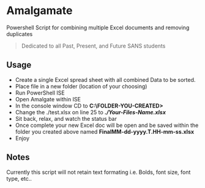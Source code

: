 # Amalgamate
Powershell Script for combining multiple Excel documents and removing duplicates
>Dedicated to all Past, Present, and Future SANS students


## Usage
- Create a single Excel spread sheet with all combined Data to be sorted.
- Place file in a new folder (location of your choosing)
- Run PowerShell ISE
- Open Amalgate within ISE
- In the console window CD to **C:\FOLDER-YOU-CREATED>**
- Change the ./test.xlsx on line 25 to **_./Your-Files-Name.xlsx_**
- Sit back, relax, and watch the status bar
- Once complete your new Excel doc will be open and be saved within the folder you created above named **FinalMM-dd-yyyy.T.HH-mm-ss.xlsx**
- Enjoy


## Notes
Currently this script will not retain text formating i.e. Bolds, font size, font type, etc.. 
